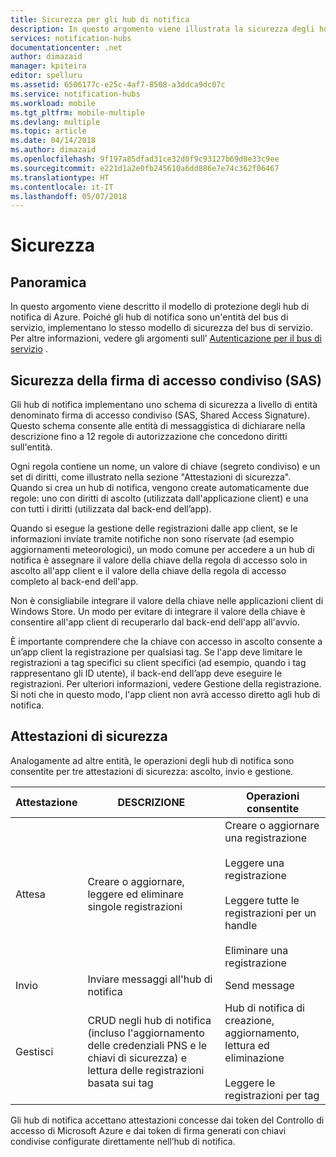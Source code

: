 ```yaml
---
title: Sicurezza per gli hub di notifica
description: In questo argomento viene illustrata la sicurezza degli hub di notifica di Azure.
services: notification-hubs
documentationcenter: .net
author: dimazaid
manager: kpiteira
editor: spelluru
ms.assetid: 6506177c-e25c-4af7-8508-a3ddca9dc07c
ms.service: notification-hubs
ms.workload: mobile
ms.tgt_pltfrm: mobile-multiple
ms.devlang: multiple
ms.topic: article
ms.date: 04/14/2018
ms.author: dimazaid
ms.openlocfilehash: 9f197a85dfad31ce32d0f9c93127b69d8e33c9ee
ms.sourcegitcommit: e221d1a2e0fb245610a6dd886e7e74c362f06467
ms.translationtype: HT
ms.contentlocale: it-IT
ms.lasthandoff: 05/07/2018
---
```

# <a name="security"></a>Sicurezza
## <a name="overview"></a>Panoramica
In questo argomento viene descritto il modello di protezione degli hub di notifica di Azure. Poiché gli hub di notifica sono un'entità del bus di servizio, implementano lo stesso modello di sicurezza del bus di servizio. Per altre informazioni, vedere gli argomenti sull’ [Autenticazione per il bus di servizio](https://msdn.microsoft.com/library/azure/dn155925.aspx) .

## <a name="shared-access-signature-security-sas"></a>Sicurezza della firma di accesso condiviso (SAS)
Gli hub di notifica implementano uno schema di sicurezza a livello di entità denominato firma di accesso condiviso (SAS, Shared Access Signature). Questo schema consente alle entità di messaggistica di dichiarare nella descrizione fino a 12 regole di autorizzazione che concedono diritti sull'entità.

Ogni regola contiene un nome, un valore di chiave (segreto condiviso) e un set di diritti, come illustrato nella sezione "Attestazioni di sicurezza". Quando si crea un hub di notifica, vengono create automaticamente due regole: uno con diritti di ascolto (utilizzata dall'applicazione client) e una con tutti i diritti (utilizzata dal back-end dell’app).

Quando si esegue la gestione delle registrazioni dalle app client, se le informazioni inviate tramite notifiche non sono riservate (ad esempio aggiornamenti meteorologici), un modo comune per accedere a un hub di notifica è assegnare il valore della chiave della regola di accesso solo in ascolto all'app client e il valore della chiave della regola di accesso completo al back-end dell'app.

Non è consigliabile integrare il valore della chiave nelle applicazioni client di Windows Store. Un modo per evitare di integrare il valore della chiave è consentire all'app client di recuperarlo dal back-end dell'app all'avvio.

È importante comprendere che la chiave con accesso in ascolto consente a un’app client la registrazione per qualsiasi tag. Se l'app deve limitare le registrazioni a tag specifici su client specifici (ad esempio, quando i tag rappresentano gli ID utente), il back-end dell’app deve eseguire le registrazioni. Per ulteriori informazioni, vedere Gestione della registrazione. Si noti che in questo modo, l'app client non avrà accesso diretto agli hub di notifica.

## <a name="security-claims"></a>Attestazioni di sicurezza
Analogamente ad altre entità, le operazioni degli hub di notifica sono consentite per tre attestazioni di sicurezza: ascolto, invio e gestione.

| Attestazione | DESCRIZIONE | Operazioni consentite |
| --- | --- | --- |
| Attesa |Creare o aggiornare, leggere ed eliminare singole registrazioni |Creare o aggiornare una registrazione<br><br>Leggere una registrazione<br><br>Leggere tutte le registrazioni per un handle<br><br>Eliminare una registrazione |
| Invio |Inviare messaggi all'hub di notifica |Send message |
| Gestisci |CRUD negli hub di notifica (incluso l'aggiornamento delle credenziali PNS e le chiavi di sicurezza) e lettura delle registrazioni basata sui tag |Hub di notifica di creazione, aggiornamento, lettura ed eliminazione<br><br>Leggere le registrazioni per tag |

Gli hub di notifica accettano attestazioni concesse dai token del Controllo di accesso di Microsoft Azure e dai token di firma generati con chiavi condivise configurate direttamente nell’hub di notifica.

